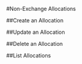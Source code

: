 #Non-Exchange Allocations

##Create an Allocation

##Update an Allocation

##Delete an Allocation

##List Allocations